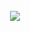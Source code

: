 <title>GreenPI</title>
<div class="navbar navbar-fixed-top"></div>
<br><br><br><br><br><br><br><br><br>
<img src="http://mas.ricohmds.sg/assets/MAS-logo.png" style="width: 280px; margin-left: -12px;">

<xmp theme="Cerulean" style="display:none;">

# greenpi

> raising environmental consciousness within an organization

<div style="page-break-after: always;"></div>


##Getting started

1. plug in the RaspberryPI to the small LCD with a HDMI connector
1. plug in the Raspberry PI to power with a micro-usb connector
1. Wait for about **90 seconds**
1. You should see the main screen on the tiny LCD

  ![](readme-img/main.png)

1. In your administrator computer, find out the IP address of this RaspberryPI by scanning the connected devices to your router. E.g. `192.168.1.149`
1. Visit the IP address in your computer's Chrome browser. E.g. `192.168.1.149:9000`  
1. Visit the status your computer's Chrome browser. E.g. `192.168.1.149:9000/status`  
1. Visit the admin page in your computer's Chrome browser. E.g. `192.168.1.149:9000/admin`. The default login credentials are:

  ```
  User Name: sprout
  Password: greenpi
  ``` 
  
  ![](readme-img/admin.png) 
  
1. Add the admin details accordingly on the admin page after logging in succesfully:

  ```
  Current printer IP [192.168.1.172]
  Organisation CAP [1000000]
  Total printers [4]
  
  Company Logo  [upload an image]  
  
  Posters     
            [upload an image]
            [upload an image]
            [upload an image]
            [upload an image]
            [upload an image]
  
  New password
  Confirm password
  ```
  
  ![](readme-img/admin-success.png)
  
1. Go to the main page `192.168.1.149:9000` from your admin computer and click start.

###future changes

Just go to any browser fro your admin laptop and access

1. **Change Settings**: To change any admin settings such as posters or logo access the raspberry pi's ip from your admin computer's browser again. E.g. `192.168.1.149:9000/admin`
1. **Stop simulation**: To stop the simulation and restart it clikc the hidden `STOP` simulation button as shown below.

  ![](readme-img/stop-click.jpg)

1. **Start simulation**: To start the simulation just click the `START` button in the middle of the screen.

  ![](readme-img/start-click.jpg)


<div style="page-break-after: always;"></div>

##Equipment

1. Raspberry PI Model B++
1. Micro USB power adapter for pi
1. LCD screen
1. HDMI cable for the LCD
1. Power cable for the LCD
1. 8GB SD Card (Speed 10x) 

<div style="page-break-after: always;"></div>

##install in a raspberry pi

1. clone the repo

  ```
  git clone git@github.com:ManagedApplicationServices/greenpi.git
  ```
1. create the config file

  ```
  cp config.sample.json config.js
  ```
1. edit the config file `sudo nano config.js`

  ```
  module.exports = {
      "printerIP": "172.19.107.61",
      "paperUsageCap": 1000,
      "totalPrinters": 4,
      "interval": 20000,
      "appPath": "/home/developer/apps/greenpi",
      "paperUsagePath": "/web/guest/en/websys/status/getUnificationCounter.cgi",
      "machineDetailPath": "/web/guest/en/websys/status/configuration.cgi",
      "username": "sprout",
      "passwordHash": "$2a$08$oAXUGmm186QSjofIjM.fLur6ru7S6KW3L5gw9.wBMW9T9imqL/tSC"
  }
  ``` 
1. install bower and npm packages

  ```
  npm install
  bower install
  ```
1. start the server in any one of the 2 ways:

  1. to reset the db

    ```
    $ node index.js reset
    ```
  - to start the server without any reset and continue automatically from last left state
    ```
    $ node index.js
    ```
1. go to url [localhost:9000/admin](localhost:9000/admin) to amend the settings. default settings are:

  - username: `sprout`
  - password: `greenpi`


##deploy to raspberrypi

1. ssh into the greenpi

  ```
  ssh greenpi 
  ```
1. go to `~/apps/greenpi` and get the latest repo code

  ```
  git pull
  npm install && bower install
  node index.js
  ```
1. visit browser [localhost:9000](http://localhost:9000)

##install for development

1. start redis

  ```
  redis-server
  ```
  
1. start kraken with node and visit browser [localhost:9000](http://localhost:9000/)

  ```
  nodemon index.js 
  ```


##logging

###first time

1. create empty log files for hour `00` to hour `23`:

  ```
  for file in log.backup.{00..23}; do touch "$file"; done
  ```
- configure log harvester file `nano ~/.log.io/harvester.conf` with the log filepaths

  ```
  exports.config = {
    nodeName: "express_server",
    logStreams: {
      greenpi: [
        "/absolute/path/to/greenpi/logs/log.backup.00",
        "/absolute/path/to/greenpi/logs/log.backup.01",
        "/absolute/path/to/greenpi/logs/log.backup.02",
        "/absolute/path/to/greenpi/logs/log.backup.03",
        "/absolute/path/to/greenpi/logs/log.backup.04",
        "/absolute/path/to/greenpi/logs/log.backup.05",
        "/absolute/path/to/greenpi/logs/log.backup.06",
        "/absolute/path/to/greenpi/logs/log.backup.07",
        "/absolute/path/to/greenpi/logs/log.backup.08",
        "/absolute/path/to/greenpi/logs/log.backup.09",
        "/absolute/path/to/greenpi/logs/log.backup.10",
        "/absolute/path/to/greenpi/logs/log.backup.11",
        "/absolute/path/to/greenpi/logs/log.backup.12",
        "/absolute/path/to/greenpi/logs/log.backup.13",
        "/absolute/path/to/greenpi/logs/log.backup.14",
        "/absolute/path/to/greenpi/logs/log.backup.15",
        "/absolute/path/to/greenpi/logs/log.backup.16",
        "/absolute/path/to/greenpi/logs/log.backup.17",
        "/absolute/path/to/greenpi/logs/log.backup.18",
        "/absolute/path/to/greenpi/logs/log.backup.19",
        "/absolute/path/to/greenpi/logs/log.backup.20",
        "/absolute/path/to/greenpi/logs/log.backup.21",
        "/absolute/path/to/greenpi/logs/log.backup.22",
        "/absolute/path/to/greenpi/logs/log.backup.23"
      ]
    },
    server: {
      host: '0.0.0.0',
      port: 28777
    }
  }
  ```

###each time
  
1. start log server and harvester (should be started by the kiosk mode)

  ```
  $ log.io-server
  $ log.io-harvester
  ```
- For accessing logs in the browser, go to:

  ```
  http://<rpi_ip>:28778
  ```



##prepare sd card from brand new rpi

###1. initial setup

1. **Install**: [raspbian](http://www.raspberrypi.org/downloads/) with Noobs on a 8GB SD Card (speed 10x)
1. **bootup**: rpi and login with default credntials:

  ```
  login: pi
  password: raspberry
  ```
1. general configuration with `sudo raspi-config`
1. **Hostname and Hosts**
  1. set hostname of the rpi in file `/etc/hostname`

    ```
    greenpi
    ```
  1. set host of the rpi in file `/etc/hosts` in the last line

    ```
    127.0.1.1 greenpi
    ```
1. **Keyboard**
  1. change the keyboard layout to US
  
    ```
    sudo nano /etc/default/keyboard
    ```

1. **add new user**
  1. add new user `developer` and its password
  
    ```
    sudo useradd -m developer
    sudo passwd developer
    ```
  1. add user `developer` to sudoers list in file `/etc/sudoers` at the last line

    ```
    developer ALL=(ALL) NOPASSWD: ALL
    ``` 

1. **update** packages with an ethernet connection

  ```
  sudo apt-get update
  sudo apt-get upgrade
  ```

1. setup wifi accordingly
1. **screen resolution**: edit file `/boot/config.txt`
  
  ```
  disable_overscan=1
  framebuffer_width=1280
  framebuffer_height=800
  ``` 
1. **setup ssh**: ensure the ssh keys are stored in user folder `/home/developer/.ssh` and not under the root
1. **shutdown / restart**

  1. shutdown
  
    ```
    sudo shutdown now
    ```
  1. reboot
  
    ```
    sudo reboot 
    ```

##configure RPi kiosk mode

1. edit file `/home/developer/.xinitrc`

  ```
  unclutter -idle 15 -root &
  xset -dpms &
  xset s off &
  
  cd ~/apps/greenpi
  /home/developer/.nvm/v0.10.26/bin/node index.js & > greenpi_xinitrc_log.log 2> greenpi_xinitrc_error.log
  sleep 10
  
  while true; do
          killall -TERM chromium 2>/dev/null;
          sleep 2;
          killall -9 chromium 2>/dev/null;
          chromium --incognito --kiosk --window-size=1280,800 --window-position=0,0 http://localhost:9000
  done;
  ```
1. edit file `/etc/rc.local` with login as user `developer` and `startx`

  ```
  #!/bin/sh -e
  #
  # rc.local
  #
  # This script is executed at the end of each multiuser runlevel.
  # Make sure that the script will "exit 0" on success or any other
  # value on error.
  #
  # In order to enable or disable this script just change the execution
  # bits.
  #
  # By default this script does nothing.
  
  # Print the IP address
  
  su -l developer -c startx &
  
  _IP=$(hostname -I) || true
  if [ "$_IP" ]; then
    printf "My IP address is %s\n" "$_IP"
  fi
  
  exit 0
  ```
1. edit file `/boot/cmdline.txt` to hide bootup text

  ```
  dwc_otg.lpm_enable=0 console=ttyAMA0,115200 console=tty3 root=/dev/mmcblk0p6 rootfstype=ext4 elevator=deadline rootwait loglevel=3
  ```
1. exit kiosk mode to command line press:

  ```
  Ctrl + Alt + F2
  ```

##access logs

1. Access URL in the browser `<RPi-IP-Address>:28778`

##create splash screen

**Note**: Reference on [how to create the splash screen](http://www.edv-huber.com/index.php/problemloesungen/15-custom-splash-screen-for-raspberry-pi-raspbian). This splash screen will only be available after complete boot up.

1. install frame buffer image

  ```
  sudo apt-get install fbi
  ```
1. create a daemon file `/etc/init.d/asplashscreen`

  ```
  #!/bin/sh
  
  do_start () {
  
      /usr/bin/fbi -T 1 -noverbose -a /etc/splash.jpg
      exit 0
  }
  
  case "$1" in
    start|"")
      do_start
      ;;
    restart|reload|force-reload)
      echo "Error: argument '$1' not supported" >&2
      exit 3
      ;;
    stop)
      # No-op
      ;;
    status)
      exit 0
      ;;
    *)
      echo "Usage: asplashscreen [start|stop]" >&2
      exit 3
      ;;
  esac
  
  :
  ```
1. make it executable

  ```
  sudo chmod a+x /etc/init.d/asplashscreen
  ```
1. move an image to `/etc/splash.jpg`

##configure RPi Wifi (WPA personal)

1. edit file `sudo nano /etc/network/interfaces`

  ```
  auto wlan0
  auto lo
  
  iface lo inet loopback
  iface eth0 inet dhcp
  
  allow-hotplug wlan0
  iface wlan0 inet dhcp
  
  wpa-conf /etc/wpa_supplicant/wpa_supplicant.conf
  ```
1. edit config file `sudo nano /etc/wpa_supplicant/wpa_supplicant.conf`

  ``` 
  ctrl_interface=DIR=/var/run/wpa_supplicant GROUP=netdev
  update_config=1

  network={
    ssid="your ssid"
    psk="password"
    proto=WPA
    key_mgmt=WPA-PSK
    pairwise=TKIP
    auth_alg=OPEN
  }
  
  network={
    ssid="another ssid"
    psk="password"
    proto=WPA
    key_mgmt=WPA-PSK
    pairwise=TKIP
    auth_alg=OPEN
  }
  ``` 
1. shutdown and restart connection

  ```
  sudo /etc/init.d/networking restart # method 1
  sudo ifdown wlan0 # method 2
  sudo ifup wlan0
  ``` 
1. check connection

  ```
  ping 8.8.8.8
  ```
1. get rpi's ip address

  ```
  ifconfig # read wlan0, 2nd line: inet addr
  ```

##backups for the sd card images

###from backup to sd card

1. All SD card images can be found in RSP AWS S3 bucket `rspdeveloper` in the filename format of `YYYYMMDD-greenpiVxx.xx.xx.img.gz`. Versions correspond to git tags deployed to production in the Raspberry PI.

  ![](readme-img/aws-s3-backups.png)
  
1. Choose the latest image according to part of the filename `YYMMDD` > Right click > Download
1. Unzip / decompress it in the command line

  ```
  tar -zvxf greenpi.img.gz
  ``` 
1. insert SD Card into your computer to [install the image](http://www.raspberrypi.org/documentation/installation/installing-images/mac.md)   
1. run `diskutil` to find out which disk name e.g. `/dev/disk1`

  ```
  diskutil list
  ```
1. unmount the SD card

  ```
  diskutil unmountDisk /dev/disk1
  ```
1. load the image into the SD Card [ 8GB card will take *60 mins* ]

  ```
  sudo dd bs=1m if=greenpi.img of=/dev/disk1
  ```
1. eject SD Card
1. pull out the SD card from the computer to the Raspberry PI
1. Ensure the RPi is connected to:
  1. has the Wifi Module
  1. power
  1. LCD with HDMI
1. Turn on the power for RPi

###from sd card to backup

1. shutdown the pi properly through ssh

  ```
  sudo shutdown now
  ```
1. pull out the SD card from the pi and insert it into your computer
1. see all connected devices to your computer and recognise your SD card

  ```
  df -h
  ```
1. make an image of the SD Card with the name corresponding the the git tag shipped to production (raspberry pi) as noted on the [release github page](https://github.com/ManagedApplicationServices/greenpi/releases) *~20 mins*

  ```
  sudo dd bs=1m if=/dev/disk1 of=greenpiV0.14.0.img
  ```
1. zip the image *~5 mins*

  ```
  tar -cvzf greenpiV0.14.0.img.gz greenpiV0.14.0.img
  ```
1. Store it somewhere. E.g. Upload to AWS S3 bucket `rspdeveloper`



##changelog

1. `v0.14.0` minor adjustments 
1. `v0.13.0` printer info is gotten upon clicking the start button
1. `v0.12.0` refresh page, async pattern and demo mode
1. `v0.10.0` connected to live printer data
1. `v0.9.0` rotating posters at intervals of 2.5 minutes
1. `v0.8.1` moved the last tree away from the right scrollbar and positioned the graph
1. `v0.8.0` moved everything away from right scrollbar of the browser
1. `v0.7.0` simplified to static cloud messages
1. `v0.6.0` simplified tree branches, removed animations
1. `v0.2.0` simulation at every interval 1 Apr 2014
1. `v0.1.0` reducing trees [e357d9a](https://github.com/ManagedApplicationServices/greenpi/commit/e357d9a0338ca0231798968c26b68fec6caadef3) 26 Mar 2014

  



</xmp>
<script src="http://strapdownjs.com/v/0.2/strapdown.js"></script>
<script src="http://code.jquery.com/jquery-1.11.0.min.js"></script>
<script>
  var $head = $("head");
  var style = $("<link href='http://fonts.googleapis.com/css?family=Open+Sans:300' rel='stylesheet' type='text/css'>"
+"<style> "
+"  body, h1, h2, h3, h4, h5, p {"
+"    font-family: 'Open Sans', sans-serif, Helvetica, Arial, sans-serif !important;"
+"      font-weight: 300 !important"
+"  }"
+"  body, p {"
+"    text-align: justify !important;"
+"    text-justify: inter-word !important;"
+"  }"
+"</style>");
  $head.append(style);
</script>









